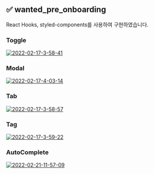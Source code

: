## ✅ wanted_pre_onboarding

React Hooks, styled-components를 사용하여 구현하였습니다.

### Toggle
<a href="https://ibb.co/gVWZ78r"><img src="https://i.ibb.co/gVWZ78r/2022-02-17-3-58-41.png" alt="2022-02-17-3-58-41" border="0"></a>
### Modal
<a href="https://ibb.co/G2pzJHc"><img src="https://i.ibb.co/G2pzJHc/2022-02-17-4-03-14.png" alt="2022-02-17-4-03-14" border="0"></a>
### Tab
<a href="https://ibb.co/rpqtxZt"><img src="https://i.ibb.co/rpqtxZt/2022-02-17-3-58-57.png" alt="2022-02-17-3-58-57" border="0"></a>
### Tag
<a href="https://ibb.co/YLRdd09"><img src="https://i.ibb.co/YLRdd09/2022-02-17-3-59-22.png" alt="2022-02-17-3-59-22" border="0"></a>
### AutoComplete
<a href="https://ibb.co/Bry8FdX"><img src="https://i.ibb.co/Bry8FdX/2022-02-21-11-57-09.png" alt="2022-02-21-11-57-09" border="0"></a>
